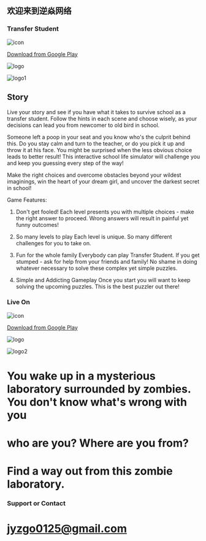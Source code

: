 ## 欢迎来到逆焱网络


### Transfer Student

![icon](https://play-lh.googleusercontent.com/IiL5DGCLoFuY5bKdSuDmuV-QPfh8f-GO7yv9nE1t_sFas_4k29wJYJnWWuqQIBfJSbZW=s180-rw)

[Download from Google Play](https://play.google.com/store/apps/details?id=com.AdeveGames.TransferStudent)

![logo](https://play-lh.googleusercontent.com/JG_EgVftSodWsT6KeSJoe7kP-h9EqReu0Ld1oflMbbiZ-NL633OcsUPxUpPRRdmc902_=w1920-h870-rw)

![logo1](https://play-lh.googleusercontent.com/tUUcSrB9Edpf2-XFqzclxn83bFQviMYRNw4VF8vgmR4dUc0t2JiHyAh2bomV-5j6dA=w1920-h870-rw)

## Story

Live your story and see if you have what it takes to survive school as a transfer student. Follow the hints in each scene and choose wisely, as your decisions can lead you from newcomer to old bird in school.

Someone left a poop in your seat and you know who's the culprit behind this. Do you stay calm and turn to the teacher, or do you pick it up and throw it at his face. You might be surprised when the less obvious choice leads to better result! This interactive school life simulator will challenge you and keep you guessing every step of the way!

Make the right choices and overcome obstacles beyond your wildest imaginings, win the heart of your dream girl, and uncover the darkest secret in school!

Game Features:

1. Don't get fooled!
Each level presents you with multiple choices - make the right answer to proceed. Wrong answers will result in painful yet funny outcomes!

2. So many levels to play
Each level is unique. So many different challenges for you to take on.

3. Fun for the whole family
Everybody can play Transfer Student. If you get stumped - ask for help from your friends and family! No shame in doing whatever necessary to solve these complex yet simple puzzles.

4. Simple and Addicting Gameplay
Once you start you will want to keep solving the upcoming puzzles. This is the best puzzler out there!



### Live On
![icon](https://play-lh.googleusercontent.com/yzgI2K9g7pMYBc0iWim590swo04gGPVKU2bVkICC_hR6sdgqm1kOioUM-CtSyEj9-E0=s180-rw)


[Download from Google Play](https://play.google.com/store/apps/details?id=com.backfire.liveonbio)

![logo](https://play-lh.googleusercontent.com/2nlaTKIikxAjaiROQJdceKgTPuy2qyeYz1BvjRYw1fllUyBFSkRlGh-gsd6AP3k09Fw=w1920-h870-rw)

![logo2](https://play-lh.googleusercontent.com/sv0eIo3v5mkUCm-Vj0au1WiFYVJv1RLpZSNTjtmQlxC1PTn5wIdk1qoFPFHTWDXAW6kb=w1920-h870-rw)


# You wake up in a mysterious laboratory surrounded by zombies. You don't know what's wrong with you
# who are you? Where are you from?
# Find a way out from this zombie laboratory.

### Support or Contact
# jyzgo0125@gmail.com
